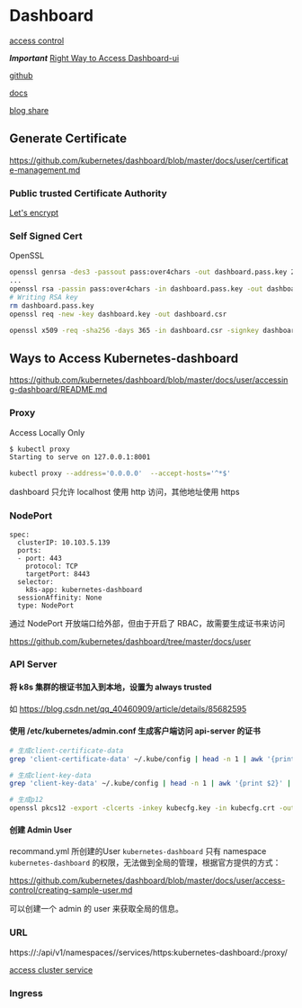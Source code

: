 # Dashboard

[access control](https://github.com/kubernetes/dashboard/blob/master/docs/user/accessing-dashboard/README.md)

***Important***
[Right Way to Access Dashboard-ui](https://www.cnblogs.com/rainingnight/p/deploying-k8s-dashboard-ui.html)

[github](https://github.com/kubernetes/dashboard#kubernetes-dashboard)

[docs](https://github.com/kubernetes/dashboard/tree/master/docs)

[blog share](https://blog.csdn.net/networken/article/details/85607593)

## Generate Certificate

https://github.com/kubernetes/dashboard/blob/master/docs/user/certificate-management.md

### Public trusted Certificate Authority

[Let's encrypt](https://letsencrypt.org/getting-started/)

### Self Signed Cert

OpenSSL

```bash
openssl genrsa -des3 -passout pass:over4chars -out dashboard.pass.key 2048
...
openssl rsa -passin pass:over4chars -in dashboard.pass.key -out dashboard.key
# Writing RSA key
rm dashboard.pass.key
openssl req -new -key dashboard.key -out dashboard.csr

openssl x509 -req -sha256 -days 365 -in dashboard.csr -signkey dashboard.key -out dashboard.crt
```

## Ways to Access Kubernetes-dashboard

https://github.com/kubernetes/dashboard/blob/master/docs/user/accessing-dashboard/README.md

### Proxy

Access Locally Only

```bash
$ kubectl proxy
Starting to serve on 127.0.0.1:8001

kubectl proxy --address='0.0.0.0'  --accept-hosts='^*$'
```

dashboard 只允许 localhost 使用 http 访问，其他地址使用 https

### NodePort

```
spec:
  clusterIP: 10.103.5.139
  ports:
  - port: 443
    protocol: TCP
    targetPort: 8443
  selector:
    k8s-app: kubernetes-dashboard
  sessionAffinity: None
  type: NodePort
```

通过 NodePort 开放端口给外部，但由于开启了 RBAC，故需要生成证书来访问

https://github.com/kubernetes/dashboard/tree/master/docs/user

### API Server

#### 将 k8s 集群的根证书加入到本地，设置为 always trusted
如 https://blog.csdn.net/qq_40460909/article/details/85682595


#### 使用 /etc/kubernetes/admin.conf 生成客户端访问 api-server 的证书

```bash
# 生成client-certificate-data
grep 'client-certificate-data' ~/.kube/config | head -n 1 | awk '{print $2}' | base64 -d >> kubecfg.crt

# 生成client-key-data
grep 'client-key-data' ~/.kube/config | head -n 1 | awk '{print $2}' | base64 -d >> kubecfg.key

# 生成p12
openssl pkcs12 -export -clcerts -inkey kubecfg.key -in kubecfg.crt -out kubecfg.p12 -name "kubernetes-client"
```

#### 创建 Admin User

recommand.yml 所创建的User `kubernetes-dashboard` 只有 namespace `kubernetes-dashboard` 的权限，无法做到全局的管理，根据官方提供的方式：

https://github.com/kubernetes/dashboard/blob/master/docs/user/access-control/creating-sample-user.md

可以创建一个 admin 的 user 来获取全局的信息。

### URL

https://<master-ip>:<apiserver-port>/api/v1/namespaces/<kubernetes-dashboard-namespace>/services/https:kubernetes-dashboard:/proxy/

[access cluster service](https://kubernetes.io/docs/tasks/administer-cluster/access-cluster-services/)

### Ingress